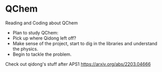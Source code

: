 # QChem
Reading and Coding about QChem


- Plan to study QChem:
- Pick up where Qidong left off?
- Make sense of the project, start to dig in the libraries and understand the physics.
- Begin to tackle the problem.


Check out qidong's stuff after APS1
https://arxiv.org/abs/2203.04666
